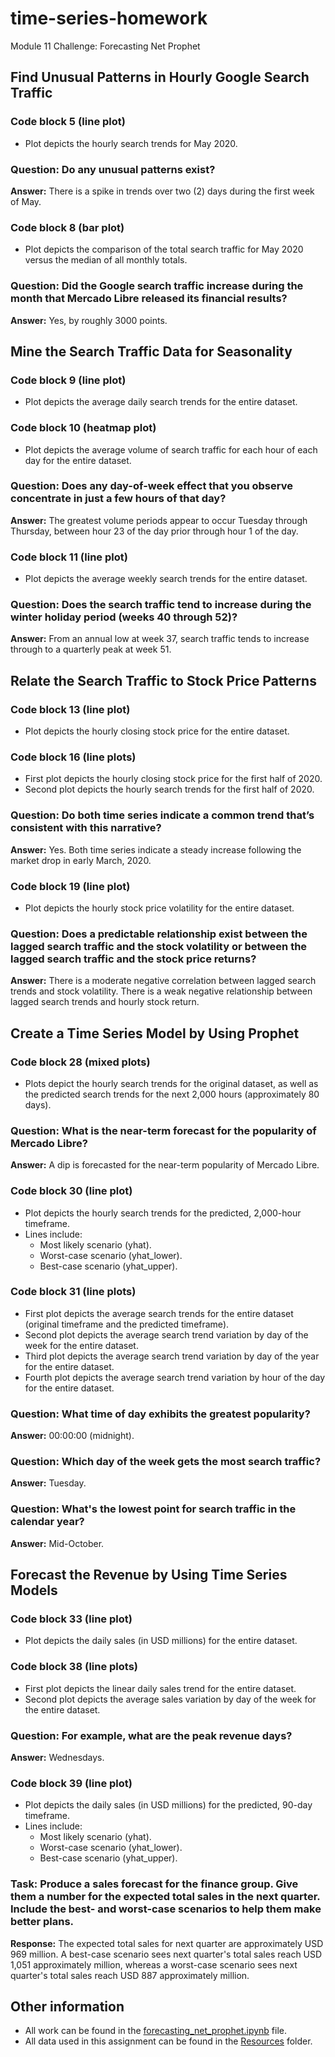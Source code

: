 # time-series-homework
Module 11 Challenge: Forecasting Net Prophet

## Find Unusual Patterns in Hourly Google Search Traffic
### Code block 5 (line plot)
- Plot depicts the hourly search trends for May 2020.

### Question: Do any unusual patterns exist?
**Answer:** There is a spike in trends over two (2) days during the first week of May.

### Code block 8 (bar plot)
- Plot depicts the comparison of the total search traffic for May 2020 versus the median of all monthly totals.

### Question: Did the Google search traffic increase during the month that Mercado Libre released its financial results?
**Answer:** Yes, by roughly 3000 points.

## Mine the Search Traffic Data for Seasonality

### Code block 9 (line plot)
- Plot depicts the average daily search trends for the entire dataset.

### Code block 10 (heatmap plot)
- Plot depicts the average volume of search traffic for each hour of each day for the entire dataset.

### Question: Does any day-of-week effect that you observe concentrate in just a few hours of that day?
**Answer:** The greatest volume periods appear to occur Tuesday through Thursday, between hour 23 of the day prior through hour 1 of the day.

### Code block 11 (line plot)
- Plot depicts the average weekly search trends for the entire dataset.

### Question: Does the search traffic tend to increase during the winter holiday period (weeks 40 through 52)?
**Answer:** From an annual low at week 37, search traffic tends to increase through to a quarterly peak at week 51.

## Relate the Search Traffic to Stock Price Patterns

### Code block 13 (line plot)
- Plot depicts the hourly closing stock price for the entire dataset.

### Code block 16 (line plots)
- First plot depicts the hourly closing stock price for the first half of 2020.
- Second plot depicts the hourly search trends for the first half of 2020.

### Question: Do both time series indicate a common trend that’s consistent with this narrative?
**Answer:** Yes. Both time series indicate a steady increase following the market drop in early March, 2020.

### Code block 19 (line plot)
- Plot depicts the hourly stock price volatility for the entire dataset.

### Question: Does a predictable relationship exist between the lagged search traffic and the stock volatility or between the lagged search traffic and the stock price returns?
**Answer:** There is a moderate negative correlation between lagged search trends and stock volatility. There is a weak negative relationship between lagged search trends and hourly stock return.

## Create a Time Series Model by Using Prophet

### Code block 28 (mixed plots)
- Plots depict the hourly search trends for the original dataset, as well as the predicted search trends for the next 2,000 hours (approximately 80 days).

### Question: What is the near-term forecast for the popularity of Mercado Libre?
**Answer:** A dip is forecasted for the near-term popularity of Mercado Libre.

### Code block 30 (line plot)
- Plot depicts the hourly search trends for the predicted, 2,000-hour timeframe.
- Lines include:
  - Most likely scenario (yhat).
  - Worst-case scenario (yhat_lower).
  - Best-case scenario (yhat_upper).

### Code block 31 (line plots)
- First plot depicts the average search trends for the entire dataset (original timeframe and the predicted timeframe).
- Second plot depicts the average search trend variation by day of the week for the entire dataset.
- Third plot depicts the average search trend variation by day of the year for the entire dataset.
- Fourth plot depicts the average search trend variation by hour of the day for the entire dataset.

### Question: What time of day exhibits the greatest popularity?
**Answer:** 00:00:00 (midnight).

### Question: Which day of the week gets the most search traffic?
**Answer:** Tuesday.

### Question: What's the lowest point for search traffic in the calendar year?
**Answer:** Mid-October.

## Forecast the Revenue by Using Time Series Models

### Code block 33 (line plot)
- Plot depicts the daily sales (in USD millions) for the entire dataset.

### Code block 38 (line plots)
- First plot depicts the linear daily sales trend for the entire dataset.
- Second plot depicts the average sales variation by day of the week for the entire dataset.

### Question: For example, what are the peak revenue days?
**Answer:** Wednesdays.

### Code block 39 (line plot)
- Plot depicts the daily sales (in USD millions) for the predicted, 90-day timeframe.
- Lines include:
  - Most likely scenario (yhat).
  - Worst-case scenario (yhat_lower).
  - Best-case scenario (yhat_upper).

### Task: Produce a sales forecast for the finance group. Give them a number for the expected total sales in the next quarter. Include the best- and worst-case scenarios to help them make better plans.
**Response:** The expected total sales for next quarter are approximately USD 969 million. A best-case scenario sees next quarter's total sales reach USD 1,051 approximately million, whereas a worst-case scenario sees next quarter's total sales reach USD 887 approximately million.

## Other information
- All work can be found in the [forecasting_net_prophet.ipynb](https://github.com/julianritchey/time-series-homework/blob/main/forecasting_net_prophet.ipynb) file.
- All data used in this assignment can be found in the [Resources](https://github.com/julianritchey/time-series-homework/tree/main/Resources) folder.